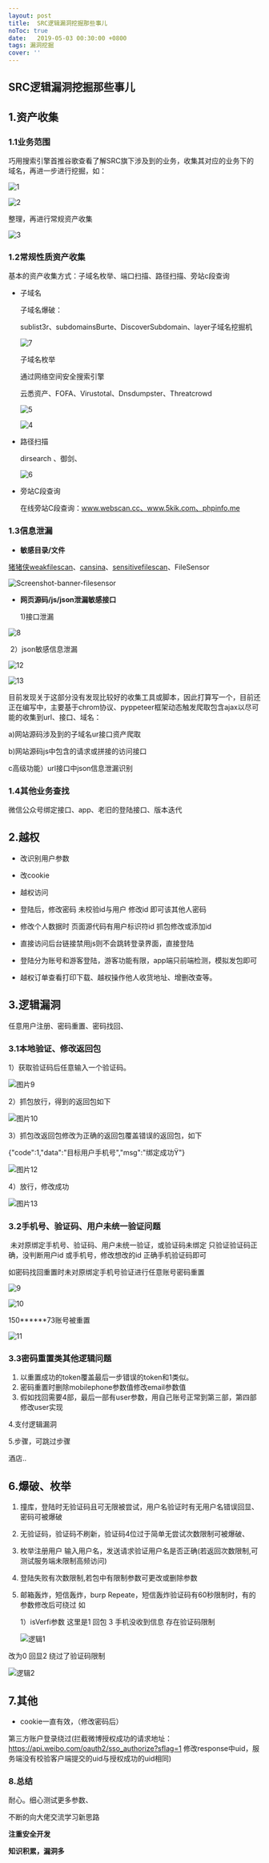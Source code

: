 ```yaml
---
layout: post
title:  SRC逻辑漏洞挖掘那些事儿
noToc: true
date:   2019-05-03 00:30:00 +0800
tags: 漏洞挖掘
cover: '' 
---
```


## SRC逻辑漏洞挖掘那些事儿

## 1.资产收集

### 1.1业务范围

巧用搜索引擎首推谷歌查看了解SRC旗下涉及到的业务，收集其对应的业务下的域名，再进一步进行挖掘，如：



![1]({{site.baseurl}}/assets/images/SRC漏洞挖掘那些事/1.png)

![2]({{site.baseurl}}/assets/images/SRC漏洞挖掘那些事/2.png)

整理，再进行常规资产收集

![3]({{site.baseurl}}/assets/images/SRC漏洞挖掘那些事/3.png)



### 1.2常规性质资产收集

基本的资产收集方式：子域名枚举、端口扫描、路径扫描、旁站c段查询 

- 子域名

  子域名爆破：

  sublist3r、subdomainsBurte、DiscoverSubdomain、layer子域名挖掘机

  ![7]({{site.baseurl}}/assets/images/SRC漏洞挖掘那些事/7.png)

  子域名枚举

  通过网络空间安全搜索引擎

  云悉资产、FOFA、Virustotal、Dnsdumpster、Threatcrowd

  ![5]({{site.baseurl}}/assets/images/SRC漏洞挖掘那些事/5.png)

  ![4]({{site.baseurl}}/assets/images/SRC漏洞挖掘那些事/4.png)

- 路径扫描

  dirsearch 、御剑、

  ![6]({{site.baseurl}}/assets/images/SRC漏洞挖掘那些事/6.png)

- 旁站C段查询

  在线旁站C段查询：www.webscan.cc、www.5kik.com、phpinfo.me 

### 1.3信息泄漏

- **敏感目录/文件**


[猪猪侠weakfilescan](https://github.com/ring04h/weakfilescan)、[cansina](https://github.com/deibit/cansina)、[sensitivefilescan](https://xz.aliyun.com/t/535)、FileSensor

![Screenshot-banner-filesensor]({{site.baseurl}}/assets/images/SRC漏洞挖掘那些事/Screenshot-banner-filesensor.png)

- **网页源码/js/json泄漏敏感接口**

  1)接口泄漏

![8]({{site.baseurl}}/assets/images/SRC漏洞挖掘那些事/8.png)

​    2）json敏感信息泄漏

![12]({{site.baseurl}}/assets/images/SRC漏洞挖掘那些事/12.png)

![13]({{site.baseurl}}/assets/images/SRC漏洞挖掘那些事/13.png)

目前发现关于这部分没有发现比较好的收集工具或脚本，因此打算写一个，目前还正在编写中，主要基于chrom协议、pyppeteer框架动态触发爬取包含ajax以尽可能的收集到url、接口、域名：

a)网站源码涉及到的子域名ur接口资产爬取

b)网站源码js中包含的请求或拼接的访问接口

c高级功能）url接口中json信息泄漏识别

### 1.4其他业务查找

微信公众号绑定接口、app、老旧的登陆接口、版本迭代

## 2.越权

- 改识别用户参数
- 改cookie
- 越权访问
- 登陆后，修改密码 未校验id与用户 修改id 即可该其他人密码
- 修改个人数据时 页面源代码有用户标识符id 抓包修改或添加id
- 直接访问后台链接禁用js则不会跳转登录界面，直接登陆
- 登陆分为账号和游客登陆，游客功能有限，app端只前端检测，模拟发包即可

- 越权订单查看打印下载、越权操作他人收货地址、增删改查等。


## 3.逻辑漏洞

任意用户注册、密码重置、密码找回、

### 3.1本地验证、修改返回包 

1）获取验证码后任意输入一个验证码。

![图片9]({{site.baseurl}}/assets/images/SRC漏洞挖掘那些事/返回包edit/图片9.png) 

2）抓包放行，得到的返回包如下

 ![图片10]({{site.baseurl}}/assets/images/SRC漏洞挖掘那些事/返回包edit/图片10.png) 

 

3）抓包改返回包修改为正确的返回包覆盖错误的返回包，如下

{"code":1,"data":"目标用户手机号","msg":"绑定成功Ÿ"}

![图片12]({{site.baseurl}}/assets/images/SRC漏洞挖掘那些事/返回包edit/图片12.png)

 

4）放行，修改成功

 ![图片13]({{site.baseurl}}/assets/images/SRC漏洞挖掘那些事/返回包edit/图片13.png) 

### 3.2手机号、验证码、用户未统一验证问题

​     未对原绑定手机号、验证码、用户未统一验证，或验证码未绑定 只验证验证码正确，没判断用户id 或手机号，修改想改的id 正确手机验证码即可

如密码找回重置时未对原绑定手机号验证进行任意账号密码重置

![9]({{site.baseurl}}/assets/images/SRC漏洞挖掘那些事/9.png)

![10]({{site.baseurl}}/assets/images/SRC漏洞挖掘那些事/10.png)

150******73账号被重置

![11]({{site.baseurl}}/assets/images/SRC漏洞挖掘那些事/11.png)

### 3.3密码重置类其他逻辑问题

1. 以重置成功的token覆盖最后一步错误的token和1类似。
2. 密码重置时删除mobilephone参数值修改email参数值
3. 假如找回需要4部，最后一部有user参数，用自己账号正常到第三部，第四部修改user实现

4.支付逻辑漏洞

5.步骤，可跳过步骤

酒店..

## 6.爆破、枚举

1. 撞库，登陆时无验证码且可无限被尝试，用户名验证时有无用户名错误回显、密码可被爆破

2. 无验证码，验证码不刷新，验证码4位过于简单无尝试次数限制可被爆破、

3. 枚举注册用户 输入用户名，发送请求验证用户名是否正确(若返回次数限制,可测试服务端未限制高频访问)

4. 登陆失败有次数限制,若包中有限制参数可更改或删除参数

5. 邮箱轰炸，短信轰炸，burp Repeate，短信轰炸验证码有60秒限制时，有的参数修改后可绕过 如

   1）isVerfi参数 这里是1 回包 3 手机没收到信息 存在验证码限制 

   ![逻辑1]({{site.baseurl}}/assets/images/SRC漏洞挖掘那些事/6/逻辑1.jpg)

   

改为0 回显2 绕过了验证码限制 

![逻辑2]({{site.baseurl}}/assets/images/SRC漏洞挖掘那些事/6/逻辑2.jpg)

## 7.其他

- cookie一直有效，（修改密码后） 

第三方账户登录绕过(拦截微博授权成功的请求地址： https://api.weibo.com/oauth2/sso_authorize?sflag=1 修改response中uid，服务端没有校验客户端提交的uid与授权成功的uid相同) 

### 8.总结

耐心。细心测试更多参数、

不断的向大佬交流学习新思路

**注重安全开发**

**知识积累，漏洞多**






